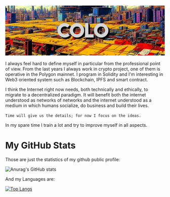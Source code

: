 
![Top](./githome.jpg)

I always feel hard to define myself in particular from the professional point of view. From the last years I always work in crypto project, one of them is operative in the Polygon mainnet. I program in Solidity and I'm interesting in Web3 oriented system such as Blockchain, IPFS and smart contract.

I think the Internet right now needs, both technically and ethically, to migrate to a decentralized paradigm. It will benefit both the internet understood as networks of networks and the internet understood as a medium in which humans socialize, do business and build their lives.

`Time will give us the details; for now I focus on the ideas.`

In my spare time I train a lot and try to improve myself in all aspects. 

# My GitHub Stats

Those are just the statistics of my github public profile:

![Anurag's GitHub stats](https://github-readme-stats.vercel.app/api?username=GiovanniColonni&show_icons=true&theme=radical)

And my Languages are:

[![Top Langs](https://github-readme-stats.vercel.app/api/top-langs/?username=GiovanniColonni&layout=compact&custom_title=Languages)](https://github.com/anuraghazra/github-readme-stats)
